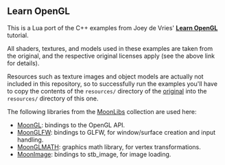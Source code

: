 ## Learn OpenGL

This is a Lua port of the C++ examples from Joey de Vries' 
[**Learn OpenGL**](https://learnopengl.com) tutorial.

All shaders, textures, and models used in these examples are taken from the original,
and the respective original licenses apply (see the above link for details).

Resources such as texture images and object models are actually not included in this repository,
so to successfully run the examples you'll have to copy the contents of the `resources/`
directory of the [original](https://github.com/JoeyDeVries/LearnOpenGL) into the `resources/`
directory of this one.

The following libraries from the [MoonLibs](https://github.com/stetre/moonlibs) collection are used here:

* [MoonGL](https://github.com/stetre/moongl): bindings to the OpenGL API.
* [MoonGLFW](https://github.com/stetre/moonglfw): bindings to GLFW, for window/surface creation and input handling.
* [MoonGLMATH](https://github.com/stetre/moonglmath): graphics math library, for vertex transformations.
* [MoonImage](https://github.com/stetre/moonimage): bindings to stb_image, for image loading.

